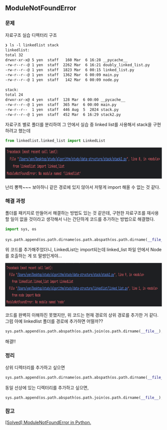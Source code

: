 ## ModuleNotFoundError

### 문제
자료구조 실습 디렉터리 구조
```text
❯ ls -l linkedlist stack 
linkedlist:
total 32
drwxr-xr-x@ 5 yen  staff   160 Mar  6 16:28 __pycache__
-rw-r--r--@ 1 yen  staff  2262 Mar  6 16:21 doubly_linked_list.py
-rw-r--r--@ 1 yen  staff  1823 Mar  6 00:15 linked_list.py
-rw-r--r--@ 1 yen  staff  1362 Mar  6 00:09 main.py
-rw-r--r--@ 1 yen  staff   142 Mar  6 00:09 node.py

stack:
total 24
drwxr-xr-x@ 4 yen  staff  128 Mar  6 00:00 __pycache__
-rw-r--r--@ 1 yen  staff  365 Mar  6 00:00 main.py
-rw-r--r--  1 yen  staff  446 Aug  5  2024 stack.py
-rw-r--r--@ 1 yen  staff  452 Mar  6 16:29 stack2.py
```
자료구조 별로 폴더를 분리하여 그 안에서 실습 중
linked list를 사용해서 stack을 구현하려고 했는데

```Python
from linkedlist.linked_list import LinkedList
```

<img src="../assets/Python-ModlueNotFoundError.png" style="width: 750px; height: 100px;">

난리 뽕짝~~~ 보아하니 같은 경로에 있지 않아서 저렇게 import 해올 수 없는 것 같다.

### 해결 과정

폴더를 패키지로 만들어서 해결하는 방법도 있는 것 같은데, 
구현한 자료구조를 재사용할 일이 없을 것이라고 생각해서 
나는 간단하게 코드를 추가하는 방법으로 해결했다.

```python
import sys, os

sys.path.append(os.path.dirname(os.path.abspath(os.path.dirname(__file__))))
```

위 코드를 추가해주었더니, LinkedList는 import되는데 linked_list 파일 안에서 Node를 호출하는 게 또 말썽인게야...

<img src="../assets/Python-ModlueNotFoundError2.png" style="width: 750px; height: 140px;">

코드를 완벽히 이해하진 못했지만, 위 코드는 현재 경로의 상위 경로를 추가한 거 같다. 그럼 아예 linkedlist 폴더를 경로에 추가하면 어떨까??

```python
sys.path.append(os.path.abspath(os.path.join(os.path.dirname(__file__), "..", "linkedlist")))
```

해결!!

### 정리
상위 디렉터리를 추가하고 싶으면 
```python
sys.path.append(os.path.dirname(os.path.abspath(os.path.dirname(__file__))))
```

동일 선상에 있는 디렉터리를 추가하고 싶으면, 
```python
sys.path.append(os.path.abspath(os.path.join(os.path.dirname(__file__), "..", [디렉터리 이름])))
```


### 참고
[[Solved] ModuleNotFoundError in Python.](https://velog.io/@y2k4388/Solved-ModuleNotFoundError-in-Python)
